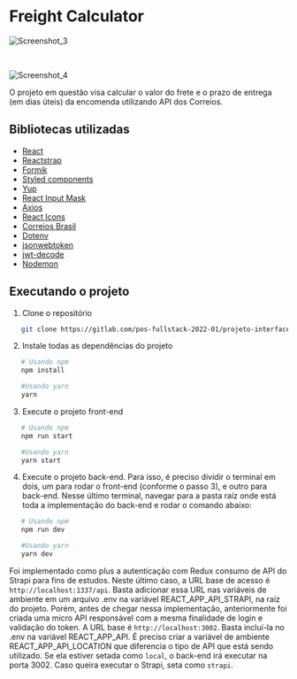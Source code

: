 # Freight Calculator

![Screenshot_3](/uploads/6e5c20e2454018db176b8efad7b9f3ba/Screenshot_3.png)

</br>

![Screenshot_4](/uploads/16502f0f56998f3270c9c17722e1e175/Screenshot_4.png)


O projeto em questão visa calcular o valor do frete e o prazo de entrega (em dias úteis) da encomenda utilizando API dos Correios.


## Bibliotecas utilizadas

* <a href="https://create-react-app.dev/">React</a>
* <a href="https://reactstrap.github.io/?path=/story/home-installation--page">Reactstrap</a>
* <a href="https://formik.org/docs/overview">Formik</a>
* <a href="https://styled-components.com/">Styled components</a>
* <a href="https://www.npmjs.com/package/yup?activeTab=readme">Yup</a>
* <a href="https://www.npmjs.com/package/react-input-mask">React Input Mask</a>
* <a href="https://www.npmjs.com/package/axios">Axios</a>
* <a href="https://react-icons.github.io/react-icons/">React Icons</a>
* <a href="https://www.npmjs.com/package/correios-brasil">Correios Brasil</a>
* <a href="https://www.npmjs.com/package/dotenv">Dotenv</a>
* <a href="https://www.npmjs.com/package/jsonwebtoken">jsonwebtoken</a>
* <a href="https://www.npmjs.com/package/jwt-decode">jwt-decode</a>
* <a href="https://www.npmjs.com/package/nodemon">Nodemon</a>

## Executando o projeto

1. Clone o repositório
```sh
   git clone https://gitlab.com/pos-fullstack-2022-01/projeto-interfaces-victor-mello.git
```

2. Instale todas as dependências do projeto
```sh
   # Usando npm
   npm install

   #Usando yarn
   yarn
```

3. Execute o projeto front-end
```sh
   # Usando npm
   npm run start

   #Usando yarn
   yarn start
```

4. Execute o projeto back-end. Para isso, é preciso dividir o terminal em dois, um para rodar o front-end (conforme o passo 3), e outro para back-end. Nesse último terminal, navegar para a pasta raíz onde está toda a implementação do back-end e rodar o comando abaixo:
```sh
   # Usando npm
   npm run dev

   #Usando yarn
   yarn dev
```

Foi implementado como plus a autenticação com Redux consumo de API do Strapi para fins de estudos. Neste último caso, a URL base de acesso é 
```http://localhost:1337/api```. Basta adicionar essa URL nas variáveis de ambiente em um arquivo .env na variável REACT_APP_API_STRAPI, na raíz do projeto. Porém, antes de chegar nessa implementação, anteriormente foi criada uma micro API responsável com a mesma finalidade de login e validação do token. A URL base é ```http://localhost:3002```. Basta incluí-la no .env na variável REACT_APP_API. É preciso criar a variável de ambiente REACT_APP_API_LOCATION que diferencia o tipo de API que está sendo utilizado. Se ela estiver setada como ```local```, o back-end irá executar na porta 3002. Caso queira executar o Strapi, seta como ```strapi```.
